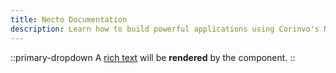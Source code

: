 ```yaml
---
title: Necto Documentation
description: Learn how to build powerful applications using Corinvo's Necto utility services. Get documentation, example code, tutorials, and more.
---
```


::primary-dropdown
A [rich text](/) will be **rendered** by the component.
::